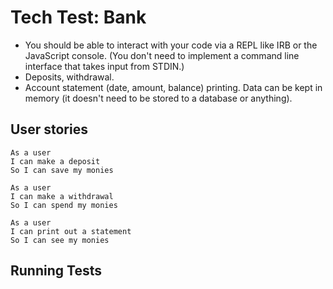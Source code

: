 # Tech Test: Bank

- You should be able to interact with your code via a REPL like IRB or the JavaScript console. (You don't need to implement a command line interface that takes input from STDIN.)
- Deposits, withdrawal.
- Account statement (date, amount, balance) printing.
Data can be kept in memory (it doesn't need to be stored to a database or anything).

## User stories

```
As a user
I can make a deposit
So I can save my monies
```
```
As a user
I can make a withdrawal
So I can spend my monies
```
```
As a user
I can print out a statement
So I can see my monies
```

## Running Tests
